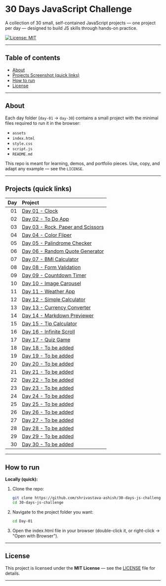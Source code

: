 # 30 Days JavaScript Challenge

A collection of 30 small, self-contained JavaScript projects — one project per day — designed to build JS skills through hands-on practice.

[![License: MIT](https://img.shields.io/badge/License-MIT-yellow.svg)](LICENSE)

---

## Table of contents
- [About](#about)
- [Projects Screenshot (quick links)](#projects-quick-links)
- [How to run](#how-to-run)
- [License](#license)

---

## About
Each day folder (`day-01` → `day-30`) contains a small project with the minimal files required to run it in the browser:
- `assets`
- `index.html`
- `style.css`
- `script.js`
- `README.md`

This repo is meant for learning, demos, and portfolio pieces. Use, copy, and adapt any example — see the `LICENSE`.

---

## Projects (quick links)

| Day | Project |
|-----:|:--------|
| 01 | [Day 01 - Clock](Day-01/README.md) |
| 02 | [Day 02 - To Do App](Day-02/README.md) |
| 03 | [Day 03 - Rock, Paper and Scissors](Day-03/README.md) |
| 04 | [Day 04 - Color Fliper](Day-04/README.md) |
| 05 | [Day 05 - Palindrome Checker](Day-05/README.md) |
| 06 | [Day 06 - Random Quote Generator](Day-06/README.md) |
| 07 | [Day 07 - BMI Calculator](Day-07/README.md) |
| 08 | [Day 08 - Form Validation](Day-08/README.md) |
| 09 | [Day 09 - Countdown Timer](Day-09/README.md) |
| 10 | [Day 10 - Image Carousel](Day-10/README.md) |
| 11 | [Day 11 - Weather App](Day-11/README.md) |
| 12 | [Day 12 - Simple Calculator](Day-12/README.md) |
| 13 | [Day 13 - Currency Converter](Day-13/README.md) |
| 14 | [Day 14 - Markdown Previewer](Day-14/README.md) |
| 15 | [Day 15 - Tip Calculator](Day-15/README.md) |
| 16 | [Day 16 - Infinite Scroll](Day-16/README.md) |
| 17 | [Day 17 - Quiz Game](Day-17/README.md) |
| 18 | [Day 18 - To be added](Day-18/README.md) |
| 19 | [Day 19 - To be added](Day-19/README.md) |
| 20 | [Day 20 - To be added](Day-20/README.md) |
| 21 | [Day 21 - To be added](Day-21/README.md) |
| 22 | [Day 22 - To be added](Day-22/README.md) |
| 23 | [Day 23 - To be added](Day-23/README.md) |
| 24 | [Day 24 - To be added](Day-24/README.md) |
| 25 | [Day 25 - To be added](day-25/README.md) |
| 26 | [Day 26 - To be added](Day-26/README.md) |
| 27 | [Day 27 - To be added](Day-27/README.md) |
| 28 | [Day 28 - To be added](Day-28/README.md) |
| 29 | [Day 29 - To be added](Day-29/README.md) |
| 30 | [Day 30 - To be added](Day-30/README.md) |


---

## How to run

**Locally (quick):**
1. Clone the repo:
   ```bash
   git clone https://github.com/shrivastava-ashish/30-days-js-challenge.git
   cd 30-days-js-challenge
2. Navigate to the project folder you want:
   ```bash
   cd Day-01
3. Open the index.html file in your browser (double-click it, or right-click → "Open with Browser").

---

## License

This project is licensed under the **MIT License** — see the [LICENSE](LICENSE) file for details.

---
